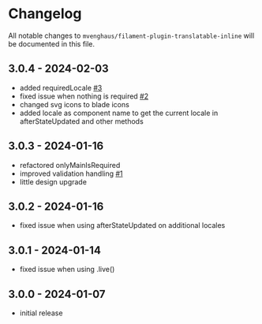 # Changelog

All notable changes to `mvenghaus/filament-plugin-translatable-inline` will be documented in this file.

## 3.0.4 - 2024-02-03
- added requiredLocale [#3](https://github.com/mvenghaus/filament-plugin-translatable-inline/issues/3)
- fixed issue when nothing is required [#2](https://github.com/mvenghaus/filament-plugin-translatable-inline/issues/2)
- changed svg icons to blade icons
- added locale as component name to get the current locale in afterStateUpdated and other methods

## 3.0.3 - 2024-01-16
- refactored onlyMainIsRequired
- improved validation handling [#1](https://github.com/mvenghaus/filament-plugin-translatable-inline/issues/1)
- little design upgrade

## 3.0.2 - 2024-01-16
- fixed issue when using afterStateUpdated on additional locales

## 3.0.1 - 2024-01-14
- fixed issue when using .live()

## 3.0.0 - 2024-01-07

- initial release
